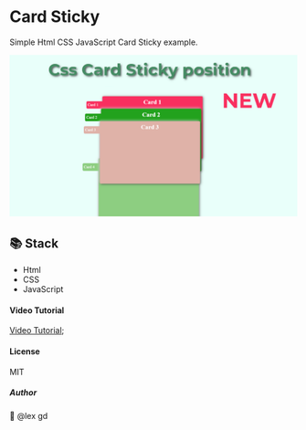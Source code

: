 # Card Sticky 

Simple Html CSS JavaScript Card Sticky example.

![Image](/img/front-NEW.png)

## 📚 Stack
* Html
* CSS
* JavaScript

#### Video Tutorial
[Video Tutorial](https://youtu.be/YivZvzDS49A);

#### License
MIT

##### Author
💜 @lex gd
